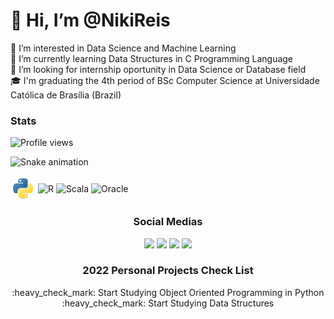 # 👋 Hi, I’m @NikiReis
<div> 👀 I’m interested in Data Science and Machine Learning </div>
<div> 🌱 I’m currently learning Data Structures in C  Programming Language</div>
<div> 💞️ I’m looking for internship oportunity in Data Science or Database field </div>
<div> 🎓 I'm graduating the 4th period of BSc Computer Science at Universidade Católica de Brasília (Brazil) 
  
<h3> Stats</h3>
<div align="center">
  <div align="left">
    
  ![Profile views](https://gpvc.arturio.dev/nikireis)
    
  
  ![Snake animation](https://github.com/nikireis/nikireis/blob/output/github-contribution-grid-snake.svg)

</div>
     
<div align="left">
  <img align="center" alt="Python" height="40" width="40" src="https://raw.githubusercontent.com/devicons/devicon/master/icons/python/python-original.svg" >
  <img align="center" alt="R" height="40" width="40" src="https://cdn.jsdelivr.net/gh/devicons/devicon/icons/r/r-original.svg" >
  <img align="center" alt="Scala" height="40" width="40" src="https://cdn.jsdelivr.net/gh/devicons/devicon/icons/scala/scala-original.svg" >
  <img align="center" alt="Oracle" height="75" width="75" src="https://cdn.jsdelivr.net/gh/devicons/devicon/icons/oracle/oracle-original.svg" >
</div>
  
<h3>Social Medias</h3>
<div> 
  <a href="https://www.instagram.com/linekreis/" target="_blank"><img src="https://img.shields.io/badge/-Instagram-%23E4405F?style=for-the-badge&logo=instagram&logoColor=white" target="_blank"></a>
  <a href = "mailto:linekreis@hotmail.com.com"><img src="https://img.shields.io/badge/Email-0078D4?style=for-the-badge&logo=microsoft-outlook&logoColor=white" target="_blank"></a>
  <a href="https://www.linkedin.com/in/linekreis/" target="_blank"><img src="https://img.shields.io/badge/-LinkedIn-%230077B5?style=for-the-badge&logo=linkedin&logoColor=white" target="_blank"></a>
  <a href="https://open.spotify.com/user/linekerreis12"><img src="https://img.shields.io/badge/Spotify-1ED760?style=for-the-badge&logo=spotify&logoColor=white"taget="_blank"></a>
</div>

<h3> 2022 Personal Projects Check List </h3>
<div>:heavy_check_mark: Start Studying Object Oriented Programming in Python</div> 
<div>:heavy_check_mark: Start Studying Data Structures</div>
